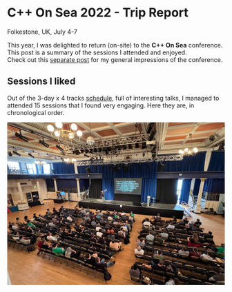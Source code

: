 # C++ On Sea 2022 - Trip Report
Folkestone, UK, July 4-7  

This year, I was delighted to return (on-site) to the **C++ On Sea** conference. This post is a summary of the sessions I attended and enjoyed.  
Check out this [separate post](./tripreport.html) for my general impressions of the conference.  

## Sessions I liked

Out of the 3-day x 4 tracks [schedule](https://cpponsea.uk/2022/schedule/), full of interesting talks, I managed to attended 15 sessions that I found very engaging. Here they are, in chronological order.   

![](img/keynote_kevlin.jpeg)  
